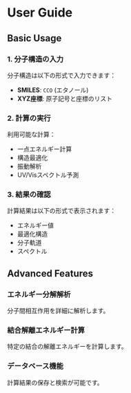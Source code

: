 # User Guide

## Basic Usage

### 1. 分子構造の入力

分子構造は以下の形式で入力できます：

- **SMILES**: `CCO` (エタノール)
- **XYZ座標**: 原子記号と座標のリスト

### 2. 計算の実行

利用可能な計算：

- 一点エネルギー計算
- 構造最適化
- 振動解析
- UV/Visスペクトル予測

### 3. 結果の確認

計算結果は以下の形式で表示されます：

- エネルギー値
- 最適化構造
- 分子軌道
- スペクトル

## Advanced Features

### エネルギー分解解析

分子間相互作用を詳細に解析します。

### 結合解離エネルギー計算

特定の結合の解離エネルギーを計算します。

### データベース機能

計算結果の保存と検索が可能です。
